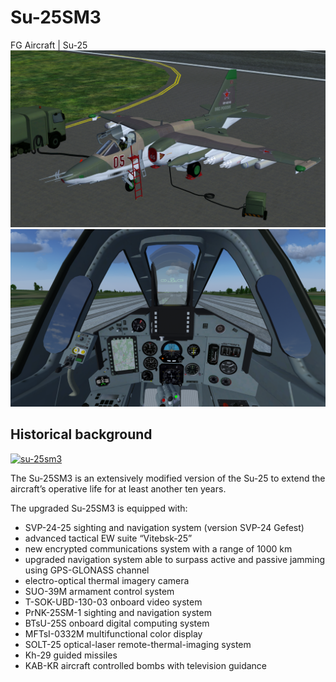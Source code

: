 # Su-25SM3
FG Aircraft  |  Su-25
<img src=https://github.com/Sky4Viper/Su-25SM3/blob/master/gui/Previews/Preview2.png  alt=Su-25SM3_splashscreen1><br>
<img src=https://github.com/Sky4Viper/Su-25SM3/blob/master/gui/Previews/Preview5.png  alt=Su-25SM3_splashscreen2><br>


## Historical background

<a href='https://postimg.cc/K4yHjJGC' target='_blank'><img src='https://i.postimg.cc/K4yHjJGC/su-25sm3.jpg' border='0' alt='su-25sm3'/></a>

The Su-25SM3 is an extensively modified version of the Su-25 to extend the aircraft’s operative life for at least another ten years.

The upgraded Su-25SM3 is equipped with: 

- SVP-24-25 sighting and navigation system (version SVP-24 Gefest)
- advanced tactical EW suite “Vitebsk-25”
- new encrypted communications system with a range of 1000 km
- upgraded navigation system able to surpass active and passive jamming using GPS-GLONASS channel
- electro-optical thermal imagery camera
- SUO-39M armament control system
- T-SOK-UBD-130-03 onboard video system
- PrNK-25SM-1 sighting and navigation system
- BTsU-25S onboard digital computing system
- MFTsI-0332M multifunctional color display
- SOLT-25 optical-laser remote-thermal-imaging system
- Kh-29 guided missiles
- KAB-KR aircraft controlled bombs with television guidance
